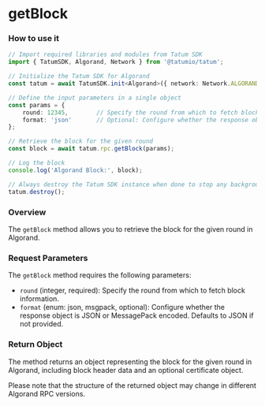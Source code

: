# getBlock

### How to use it

```typescript
// Import required libraries and modules from Tatum SDK
import { TatumSDK, Algorand, Network } from '@tatumio/tatum';

// Initialize the Tatum SDK for Algorand
const tatum = await TatumSDK.init<Algorand>({ network: Network.ALGORAND });

// Define the input parameters in a single object
const params = {
    round: 12345,        // Specify the round from which to fetch block information.
    format: 'json'       // Optional: Configure whether the response object is JSON or MessagePack encoded (enum: json, msgpack).
};

// Retrieve the block for the given round
const block = await tatum.rpc.getBlock(params);

// Log the block
console.log('Algorand Block:', block);

// Always destroy the Tatum SDK instance when done to stop any background processes
tatum.destroy();
```

### Overview

The `getBlock` method allows you to retrieve the block for the given round in Algorand.

### Request Parameters

The `getBlock` method requires the following parameters:

- `round` (integer, required): Specify the round from which to fetch block information.
- `format` (enum: json, msgpack, optional): Configure whether the response object is JSON or MessagePack encoded. Defaults to JSON if not provided.

### Return Object

The method returns an object representing the block for the given round in Algorand, including block header data and an optional certificate object. 

Please note that the structure of the returned object may change in different Algorand RPC versions.